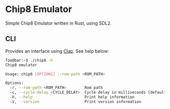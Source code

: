 # Chip8 Emulator

Simple Chip8 Emulator written in Rust, using SDL2.

## CLI

Provides an interface using [Clap](https://docs.rs/clap/latest/clap/). See help
below:

```bash
foo@bar:~$ ./chip8 -h
Chip8 emulator

Usage: chip8 [OPTIONS] --rom-path <ROM_PATH>

Options:
  -r, --rom-path <ROM_PATH>        Rom path
  -c, --cycle-delay <CYCLE_DELAY>  Cycle delay in milliseconds [default: 10]
  -h, --help                       Print help information
  -V, --version                    Print version information
```
